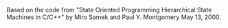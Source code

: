 Based on the code from "State Oriented Programming Hierarchical State Machines
in C/C++" by Miro Samek and Paul Y. Montgomery May 13, 2000.
